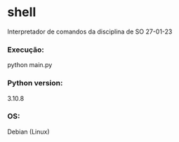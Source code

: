 # shell
Interpretador de comandos da disciplina de SO 27-01-23


### Execução:

   python main.py
   

### Python version:

   3.10.8
   
   
### OS:

   Debian (Linux)
